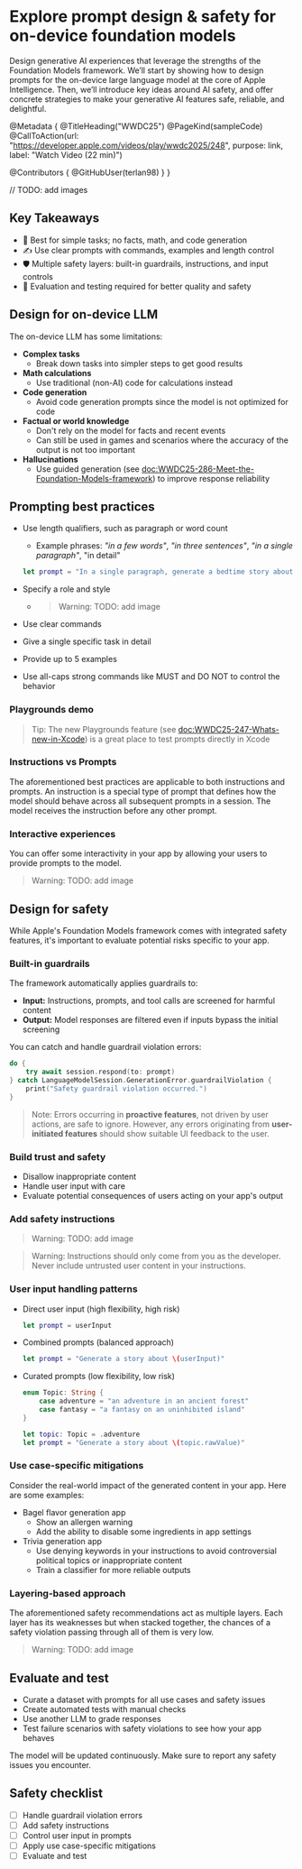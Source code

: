 # Explore prompt design & safety for on-device foundation models

Design generative AI experiences that leverage the strengths of the Foundation Models framework. We’ll start by showing how to design prompts for the on-device large language model at the core of Apple Intelligence. Then, we’ll introduce key ideas around AI safety, and offer concrete strategies to make your generative AI features safe, reliable, and delightful.

@Metadata {
   @TitleHeading("WWDC25")
   @PageKind(sampleCode)
   @CallToAction(url: "https://developer.apple.com/videos/play/wwdc2025/248", purpose: link, label: "Watch Video (22 min)")

   @Contributors {
      @GitHubUser(terlan98)
   }
}

// TODO: add images
## Key Takeaways

- 🤖 Best for simple tasks; no facts, math, and code generation
- ✍️ Use clear prompts with commands, examples and length control
- 🛡️ Multiple safety layers: built-in guardrails, instructions, and input controls
- 🧪 Evaluation and testing required for better quality and safety

## Design for on-device LLM
The on-device LLM has some limitations:
- **Complex tasks**
    - Break down tasks into simpler steps to get good results
- **Math calculations**
    - Use traditional (non-AI) code for calculations instead
- **Code generation**
    - Avoid code generation prompts since the model is not optimized for code
- **Factual or world knowledge**
    - Don't rely on the model for facts and recent events
    - Can still be used in games and scenarios where the accuracy of the output is not too important
- **Hallucinations**
    - Use guided generation (see <doc:WWDC25-286-Meet-the-Foundation-Models-framework>) to improve response reliability


## Prompting best practices
- Use length qualifiers, such as paragraph or word count
    - Example phrases: *"in a few words"*, *"in three sentences"*, *"in a single paragraph"*, "in detail"
    ```swift
    let prompt = "In a single paragraph, generate a bedtime story about a fox."
    ```

- Specify a role and style
    - > Warning: TODO: add image

- Use clear commands
- Give a single specific task in detail
- Provide up to 5 examples
- Use all-caps strong commands like MUST and DO NOT to control the behavior

### Playgrounds demo
> Tip: The new Playgrounds feature (see <doc:WWDC25-247-Whats-new-in-Xcode>) is a great place to test prompts directly in Xcode

### Instructions vs Prompts
The aforementioned best practices are applicable to both instructions and prompts. 
An instruction is a special type of prompt that defines how the model should behave across all subsequent prompts in a session. 
The model receives the instruction before any other prompt.

### Interactive experiences
You can offer some interactivity in your app by allowing your users to provide prompts to the model.
> Warning: TODO: add image


## Design for safety
While Apple's Foundation Models framework comes with integrated safety features, it's important to evaluate potential risks specific to your app.

### Built-in guardrails
The framework automatically applies guardrails to:
- **Input:** Instructions, prompts, and tool calls are screened for harmful content
- **Output:** Model responses are filtered even if inputs bypass the initial screening

You can catch and handle guardrail violation errors:
```swift
do {
    try await session.respond(to: prompt)
} catch LanguageModelSession.GenerationError.guardrailViolation {
    print("Safety guardrail violation occurred.")
}
```

> Note: Errors occurring in **proactive features**, not driven by user actions, are safe to ignore. However, any errors originating from **user-initiated features** should show suitable UI feedback to the user.

### Build trust and safety
- Disallow inappropriate content
- Handle user input with care
- Evaluate potential consequences of users acting on your app's output

### Add safety instructions
> Warning: TODO: add image

> Warning: Instructions should only come from you as the developer. Never include untrusted user content in your instructions.

### User input handling patterns
- Direct user input (high flexibility, high risk)
    ```swift
    let prompt = userInput
    ```
- Combined prompts (balanced approach)
    ```swift
    let prompt = "Generate a story about \(userInput)"
    ```
- Curated prompts (low flexibility, low risk)
    ```swift
    enum Topic: String {
        case adventure = "an adventure in an ancient forest"
        case fantasy = "a fantasy on an uninhibited island"
    }
    
    let topic: Topic = .adventure
    let prompt = "Generate a story about \(topic.rawValue)"
    ```

### Use case-specific mitigations
Consider the real-world impact of the generated content in your app. Here are some examples:
- Bagel flavor generation app
    - Show an allergen warning
    - Add the ability to disable some ingredients in app settings
- Trivia generation app
    - Use denying keywords in your instructions to avoid controversial political topics or inappropriate content
    - Train a classifier for more reliable outputs

### Layering-based approach
The aforementioned safety recommendations act as multiple layers. Each layer has its weaknesses but when stacked together, the chances of a safety violation passing through all of them is very low.

> Warning: TODO: add image

## Evaluate and test
- Curate a dataset with prompts for all use cases and safety issues
- Create automated tests with manual checks
- Use another LLM to grade responses
- Test failure scenarios with safety violations to see how your app behaves

The model will be updated continuously. Make sure to report any safety issues you encounter.

## Safety checklist
- [ ] Handle guardrail violation errors
- [ ] Add safety instructions
- [ ] Control user input in prompts
- [ ] Apply use case-specific mitigations
- [ ] Evaluate and test
